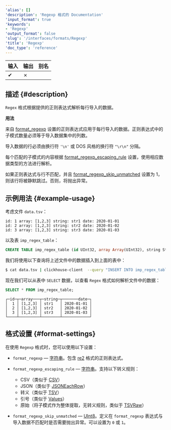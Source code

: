 ```yaml
---
'alias': []
'description': 'Regexp 格式的 Documentation'
'input_format': true
'keywords':
- 'Regexp'
'output_format': false
'slug': '/interfaces/formats/Regexp'
'title': 'Regexp'
'doc_type': 'reference'
---
```


| 输入   | 输出   | 别名   |
|--------|--------|--------|
| ✔      | ✗      |        |

## 描述 {#description}

`Regex` 格式根据提供的正则表达式解析每行导入的数据。

**用法**

来自 [format_regexp](/operations/settings/settings-formats.md/#format_regexp) 设置的正则表达式应用于每行导入的数据。正则表达式中的子模式数量必须等于导入数据集中的列数。

导入数据的行必须由换行符 `'\n'` 或 DOS 风格的换行符 `"\r\n"` 分隔。

每个匹配的子模式的内容根据 [format_regexp_escaping_rule](/operations/settings/settings-formats.md/#format_regexp_escaping_rule) 设置，使用相应数据类型的方法进行解析。

如果正则表达式与行不匹配，并且 [format_regexp_skip_unmatched](/operations/settings/settings-formats.md/#format_regexp_escaping_rule) 设置为 1，则该行将被静默跳过。否则，将抛出异常。

## 示例用法 {#example-usage}

考虑文件 `data.tsv`：

```text title="data.tsv"
id: 1 array: [1,2,3] string: str1 date: 2020-01-01
id: 2 array: [1,2,3] string: str2 date: 2020-01-02
id: 3 array: [1,2,3] string: str3 date: 2020-01-03
```
以及表 `imp_regex_table`：

```sql
CREATE TABLE imp_regex_table (id UInt32, array Array(UInt32), string String, date Date) ENGINE = Memory;
```

我们将使用以下查询将上述文件中的数据插入到上面的表中：

```bash
$ cat data.tsv | clickhouse-client  --query "INSERT INTO imp_regex_table SETTINGS format_regexp='id: (.+?) array: (.+?) string: (.+?) date: (.+?)', format_regexp_escaping_rule='Escaped', format_regexp_skip_unmatched=0 FORMAT Regexp;"
```

现在我们可以从表中 `SELECT` 数据，以查看 `Regex` 格式如何解析文件中的数据：

```sql title="Query"
SELECT * FROM imp_regex_table;
```

```text title="Response"
┌─id─┬─array───┬─string─┬───────date─┐
│  1 │ [1,2,3] │ str1   │ 2020-01-01 │
│  2 │ [1,2,3] │ str2   │ 2020-01-02 │
│  3 │ [1,2,3] │ str3   │ 2020-01-03 │
└────┴─────────┴────────┴────────────┘
```

## 格式设置 {#format-settings}

在使用 `Regexp` 格式时，您可以使用以下设置：

- `format_regexp` — [字符串](/sql-reference/data-types/string.md)。包含 [re2](https://github.com/google/re2/wiki/Syntax) 格式的正则表达式。
- `format_regexp_escaping_rule` — [字符串](/sql-reference/data-types/string.md)。支持以下转义规则：

  - CSV（类似于 [CSV](/interfaces/formats/CSV)）
  - JSON（类似于 [JSONEachRow](/interfaces/formats/JSONEachRow)）
  - 转义（类似于 [TSV](/interfaces/formats/TabSeparated)）
  - 引号（类似于 [Values](/interfaces/formats/Values)）
  - 原始（将子模式作为整体提取，无转义规则，类似于 [TSVRaw](/interfaces/formats/TabSeparated)）

- `format_regexp_skip_unmatched` — [UInt8](/sql-reference/data-types/int-uint.md)。定义在 `format_regexp` 表达式与导入数据不匹配时是否需要抛出异常。可以设置为 `0` 或 `1`。
